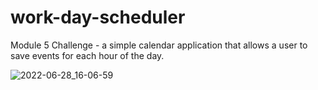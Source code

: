 # work-day-scheduler
Module 5 Challenge - a simple calendar application that allows a user to save events for each hour of the day.

![2022-06-28_16-06-59](https://user-images.githubusercontent.com/4752879/176276850-aa7a4cc7-6d42-4b4d-957e-66f3e0976569.jpg)
